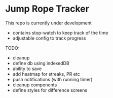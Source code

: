 # Jump Rope Tracker

 This repo is currently under development

- contains stop-watch to keep track of the time
- adjustable config to track progress

TODO:
- cleanup
- define db using indexedDB
- ability to save
- add heatmap for streaks, PR etc
- push notifications (with running timer)
- cleanup components
- define styles for difference screens